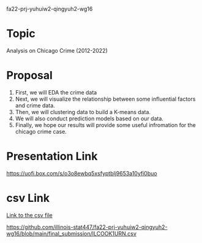 fa22-prj-yuhuiw2-qingyuh2-wg16

# Topic
Analysis on Chicago Crime (2012-2022)

# Proposal
1. First, we will EDA the crime data
2. Next, we will visualize the relationship between some influential factors and crime data.
3. Then, we will clustering data to build a K-means data.
4. We will also conduct prediction models based on our data.
5. Finally, we hope our results will provide some useful infromation for the chicago crime case.

# Presentation Link
https://uofi.box.com/s/o3o8ewbq5xsfyptblj9653a10yfi0buo

# csv Link
[Link to the csv file](https://data.cityofchicago.org/api/views/ijzp-q8t2/rows.csv?accessType=DOWNLOAD&bom=true&query=select+*)

https://github.com/illinois-stat447/fa22-prj-yuhuiw2-qingyuh2-wg16/blob/main/final_submission/ILCOOK1URN.csv

